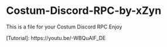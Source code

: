 # Costum-Discord-RPC-by-xZyn

This is a file for your Costum Discord RPC
Enjoy

</details>
[Tutorial]: https://youtu.be/-WBQuAlF_DE
